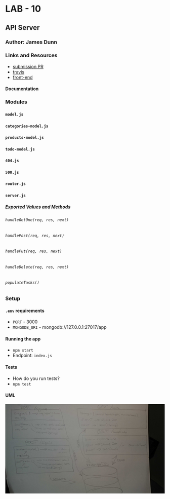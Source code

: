 # LAB - 10

## API Server

### Author: James Dunn

### Links and Resources

- [submission PR](https://github.com/james-401-advanced-javascript/lab-10/pull/1)
- [travis](https://travis-ci.com/james-401-advanced-javascript/lab-10)
- [front-end](https://jamesdunn-lab-10.herokuapp.com)

#### Documentation

### Modules

#### `model.js`

#### `categories-model.js`

#### `products-model.js`

#### `todo-model.js`

#### `404.js`

#### `500.js`

#### `router.js`

#### `server.js`

##### Exported Values and Methods

###### `handleGetOne(req, res, next)`

###### `handlePost(req, res, next)`

###### `handlePut(req, res, next)`

###### `handleDelete(req, res, next)`

###### `populateTasks()`

### Setup

#### `.env` requirements

- `PORT` - 3000
- `MONGODB_URI` - mongodb://127.0.0.1:27017/app

#### Running the app

- `npm start`
- Endpoint: `index.js`

#### Tests

- How do you run tests?
- `npm test`

#### UML

![UML](./images/lab-10.jpg)
